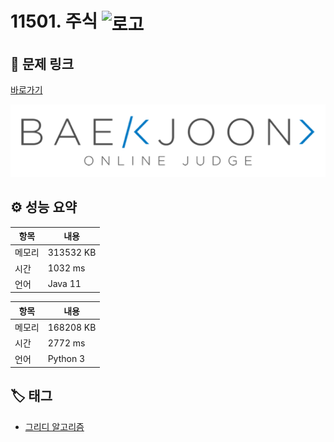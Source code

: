 # 11501. 주식 <img src="https://d2gd6pc034wcta.cloudfront.net/tier/9.svg" alt="로고" height="32" style="vertical-align: middle;" />

## 🔗 문제 링크

[바로가기](https://www.acmicpc.net/problem/11501)

![백준 로고](../../images/boj.png)

## ⚙️ 성능 요약

| 항목   | 내용      |
| ------ | --------- |
| 메모리 | 313532 KB |
| 시간   | 1032 ms   |
| 언어   | Java 11   |

| 항목   | 내용      |
| ------ | --------- |
| 메모리 | 168208 KB |
| 시간   | 2772 ms   |
| 언어   | Python 3  |

## 🏷️ 태그

- [그리디 알고리즘](https://www.acmicpc.net/problemset?sort=ac_desc&algo=33)
